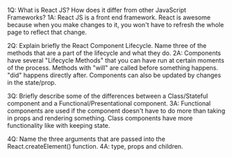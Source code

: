 1Q: What is React JS? How does it differ from other JavaScript Frameworks?
1A: React JS is a front end framework. React is awesome because when you make changes to it, you won't have to refresh the whole page to reflect that change. 

2Q: Explain briefly the React Component Lifecycle. Name three of the methods that are a part of the lifecycle and what they do. 
2A: Components have several "Lifecycle Methods" that you can have run at certain moments of the process. Methods with "will" are called before something happens. "did" happens directly after. Components can also be updated by changes in the state/prop.

3Q: Briefly describe some of the differences between a Class/Stateful component and a Functional/Presentational component.
3A: Functional components are used if the component doesn't have to do more than taking in props and rendering something. Class components have more functionality like with keeping state.

4Q: Name the three arguments that are passed into the React.createElement() function.
4A: type, props and children.